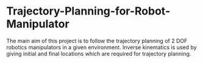 # Trajectory-Planning-for-Robot-Manipulator

The main aim of this project is to follow the trajectory planning of 2 DOF robotics manipulators in a given environment. Inverse kinematics is used by giving initial and final locations which are required for trajectory planning.



